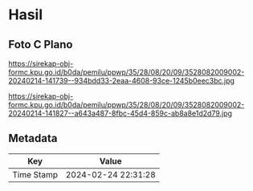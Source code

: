 # Hasil

## Foto C Plano

https://sirekap-obj-formc.kpu.go.id/b0da/pemilu/ppwp/35/28/08/20/09/3528082009002-20240214-141739--934bdd33-2eaa-4608-93ce-1245b0eec3bc.jpg

https://sirekap-obj-formc.kpu.go.id/b0da/pemilu/ppwp/35/28/08/20/09/3528082009002-20240214-141827--a643a487-8fbc-45d4-859c-ab8a8e1d2d79.jpg


## Metadata

| Key        | Value               |
| ---------- | ------------------- |
| Time Stamp | 2024-02-24 22:31:28 |



